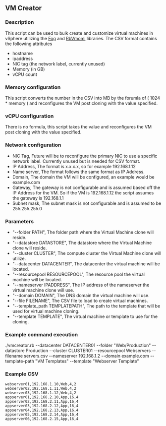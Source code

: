 ## VM Creator

### Description

This script can be used to bulk create and customize virtual machines in vSphere utilizing the [Fog](http://fog.io) and [RbVmomi](https://github.com/vmware/rbvmomi) libraries. The CSV format contains the following attributes

  * hostname
  * ipaddress
  * NIC tag (the network label, currently unused)
  * Memory (in GB)
  * vCPU count

### Memory configuration

This script converts the number in the CSV into MB by the forumla of ( 1024 * memory ) and reconfigures the VM post cloning with the value specified.

### vCPU configuration

There is no formula, this script takes the value and reconfigures the VM post cloning with the value specified.

### Network configuration

  * NIC Tag, Future will be to reconfigure the primary NIC to use a specific network label. Currently unused but is needed for CSV format.
  * IP Address, The format is x.x.x.x, so for example 192.168.1.12
  * Name server, The format follows the same format as IP Address.
  * Domain, The domain the VM will be configured, an example would be example.com
  * Gateway, The gateway is not configurable and is assumed based off the IP Address for the VM. So if the VM is 192.168.1.12 the script assumes the gateway is 192.168.1.1
  * Subnet mask, The subnet mask is not configurable and is assumed to be 255.255.255.0 

### Parameters

  * "--folder PATH", The folder path where the Virtual Machine clone will reside.
  * "--datastore DATASTORE", The datastore where the Virtual Machine clone will reside.
  * "--cluster CLUSTER", The compute cluster the Virtual Machine clone will utilize.
  * "--datacenter DATACENTER", The datacenter the virtual machine will be located.
  * "--resourcepool RESOURCEPOOL", The resource pool the virtual machine will be located.
  * "--nameserver IPADDRESS", The IP address of the nameserver the virtual machine clone will use.
  * "--domain DOMAIN", The DNS domain the virtual machine will use.
  * "--file FILENAME", The CSV file to load to create virtual machines.
  * "--template_path TEMPLATEPATH", The path to the template that will be used for virtual machine cloning.
  * "--template TEMPLATE", The virtual machine or template to use for the cloning.

### Example command execution

./vmcreator.rb --datacenter DATACENTER01 --folder "Web/Production" --datastore Production --cluster CLUSTER01 --resourcepool Webservers --filename servers.csv --nameserver 192.168.1.2 --domain example.com --template-path "VM Templates" --template "Webserver Template"

### Example CSV
    webserver01,192.168.1.10,Web,4,2
    webserver02,192.168.1.11,Web,4,2
    webserver03,192.168.1.12,Web,4,2
    appserver01,192.168.2.10,App,16,4
    appserver02,192.168.2.11,App,16,4
    appserver03,192.168.2.12,App,16,4
    appserver04,192.168.2.13,App,16,4
    appserver05,192.168.2.14,App,16,4
    appserver06,192.168.2.15,App,16,4

